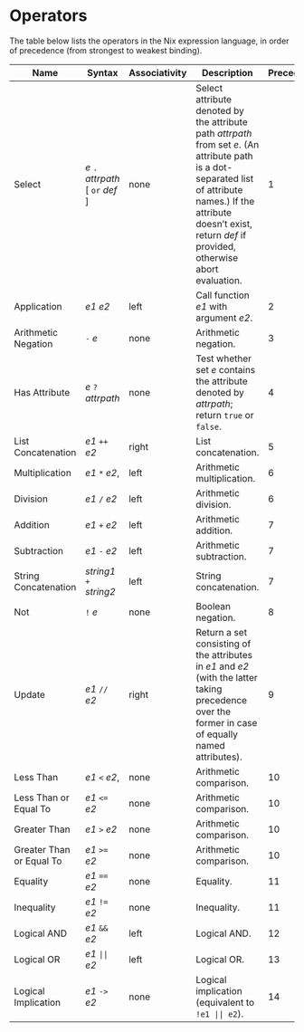 # Operators

The table below lists the operators in the Nix expression language, in
order of precedence (from strongest to weakest binding).

| Name                     | Syntax                              | Associativity | Description                                                                                                                                                                                                                   | Precedence |
| ------------------------ | ----------------------------------- | ------------- | ----------------------------------------------------------------------------------------------------------------------------------------------------------------------------------------------------------------------------- | ---------- |
| Select                   | *e* `.` *attrpath* \[ `or` *def* \] | none          | Select attribute denoted by the attribute path *attrpath* from set *e*. (An attribute path is a dot-separated list of attribute names.) If the attribute doesn’t exist, return *def* if provided, otherwise abort evaluation. | 1          |
| Application              | *e1* *e2*                           | left          | Call function *e1* with argument *e2*.                                                                                                                                                                                        | 2          |
| Arithmetic Negation      | `-` *e*                             | none          | Arithmetic negation.                                                                                                                                                                                                          | 3          |
| Has Attribute            | *e* `?` *attrpath*                  | none          | Test whether set *e* contains the attribute denoted by *attrpath*; return `true` or `false`.                                                                                                                                  | 4          |
| List Concatenation       | *e1* `++` *e2*                      | right         | List concatenation.                                                                                                                                                                                                           | 5          |
| Multiplication           | *e1* `*` *e2*,                      | left          | Arithmetic multiplication.                                                                                                                                                                                                    | 6          |
| Division                 | *e1* `/` *e2*                       | left          | Arithmetic division.                                                                                                                                                                                                          | 6          |
| Addition                 | *e1* `+` *e2*                       | left          | Arithmetic addition.                                                                                                                                                                                                          | 7          |
| Subtraction              | *e1* `-` *e2*                       | left          | Arithmetic subtraction.                                                                                                                                                                                                       | 7          |
| String Concatenation     | *string1* `+` *string2*             | left          | String concatenation.                                                                                                                                                                                                         | 7          |
| Not                      | `!` *e*                             | none          | Boolean negation.                                                                                                                                                                                                             | 8          |
| Update                   | *e1* `//` *e2*                      | right         | Return a set consisting of the attributes in *e1* and *e2* (with the latter taking precedence over the former in case of equally named attributes).                                                                           | 9          |
| Less Than                | *e1* `<` *e2*,                      | none          | Arithmetic comparison.                                                                                                                                                                                                        | 10         |
| Less Than or Equal To    | *e1* `<=` *e2*                      | none          | Arithmetic comparison.                                                                                                                                                                                                        | 10         |
| Greater Than             | *e1* `>` *e2*                       | none          | Arithmetic comparison.                                                                                                                                                                                                        | 10         |
| Greater Than or Equal To | *e1* `>=` *e2*                      | none          | Arithmetic comparison.                                                                                                                                                                                                        | 10         |
| Equality                 | *e1* `==` *e2*                      | none          | Equality.                                                                                                                                                                                                                     | 11         |
| Inequality               | *e1* `!=` *e2*                      | none          | Inequality.                                                                                                                                                                                                                   | 11         |
| Logical AND              | *e1* `&&` *e2*                      | left          | Logical AND.                                                                                                                                                                                                                  | 12         |
| Logical OR               | *e1* <code>&#124;&#124;</code> *e2* | left          | Logical OR.                                                                                                                                                                                                                   | 13         |
| Logical Implication      | *e1* `->` *e2*                      | none          | Logical implication (equivalent to <code>!e1 &#124;&#124; e2</code>).                                                                                                                                                                            | 14         |

